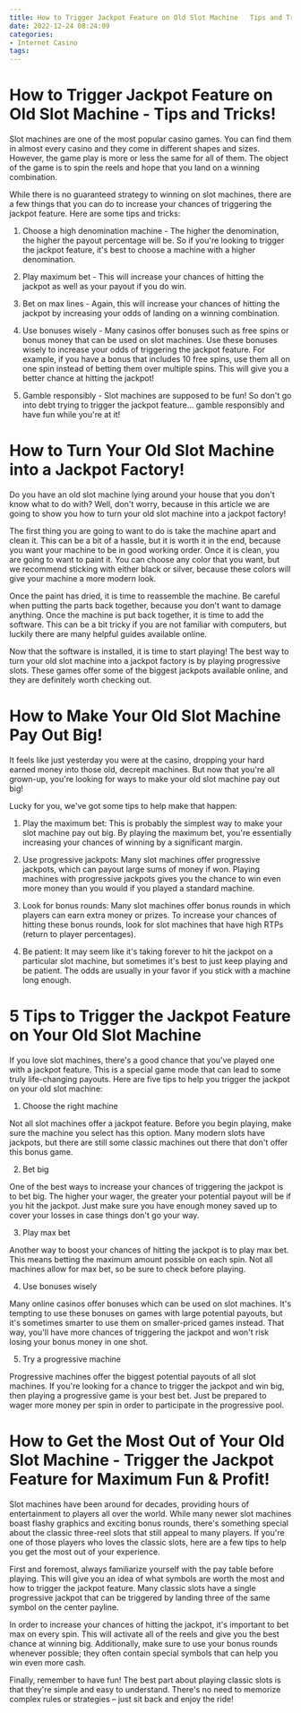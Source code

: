 ```yaml
---
title: How to Trigger Jackpot Feature on Old Slot Machine   Tips and Tricks!
date: 2022-12-24 08:24:09
categories:
- Internet Casino
tags:
---
```



#  How to Trigger Jackpot Feature on Old Slot Machine - Tips and Tricks!

Slot machines are one of the most popular casino games. You can find them in almost every casino and they come in different shapes and sizes. However, the game play is more or less the same for all of them. The object of the game is to spin the reels and hope that you land on a winning combination.

While there is no guaranteed strategy to winning on slot machines, there are a few things that you can do to increase your chances of triggering the jackpot feature. Here are some tips and tricks:

1. Choose a high denomination machine - The higher the denomination, the higher the payout percentage will be. So if you're looking to trigger the jackpot feature, it's best to choose a machine with a higher denomination.

2. Play maximum bet - This will increase your chances of hitting the jackpot as well as your payout if you do win.

3. Bet on max lines - Again, this will increase your chances of hitting the jackpot by increasing your odds of landing on a winning combination.

4. Use bonuses wisely - Many casinos offer bonuses such as free spins or bonus money that can be used on slot machines. Use these bonuses wisely to increase your odds of triggering the jackpot feature. For example, if you have a bonus that includes 10 free spins, use them all on one spin instead of betting them over multiple spins. This will give you a better chance at hitting the jackpot!

5. Gamble responsibly - Slot machines are supposed to be fun! So don't go into debt trying to trigger the jackpot feature... gamble responsibly and have fun while you're at it!

#  How to Turn Your Old Slot Machine into a Jackpot Factory! 

Do you have an old slot machine lying around your house that you don't know what to do with? Well, don't worry, because in this article we are going to show you how to turn your old slot machine into a jackpot factory!

The first thing you are going to want to do is take the machine apart and clean it. This can be a bit of a hassle, but it is worth it in the end, because you want your machine to be in good working order. Once it is clean, you are going to want to paint it. You can choose any color that you want, but we recommend sticking with either black or silver, because these colors will give your machine a more modern look.

Once the paint has dried, it is time to reassemble the machine. Be careful when putting the parts back together, because you don't want to damage anything. Once the machine is put back together, it is time to add the software. This can be a bit tricky if you are not familiar with computers, but luckily there are many helpful guides available online.

Now that the software is installed, it is time to start playing! The best way to turn your old slot machine into a jackpot factory is by playing progressive slots. These games offer some of the biggest jackpots available online, and they are definitely worth checking out.

#  How to Make Your Old Slot Machine Pay Out Big!

It feels like just yesterday you were at the casino, dropping your hard earned money into those old, decrepit machines. But now that you're all grown-up, you're looking for ways to make your old slot machine pay out big!

 Lucky for you, we've got some tips to help make that happen:

1. Play the maximum bet: This is probably the simplest way to make your slot machine pay out big. By playing the maximum bet, you're essentially increasing your chances of winning by a significant margin.

2. Use progressive jackpots: Many slot machines offer progressive jackpots, which can payout large sums of money if won. Playing machines with progressive jackpots gives you the chance to win even more money than you would if you played a standard machine.

3. Look for bonus rounds: Many slot machines offer bonus rounds in which players can earn extra money or prizes. To increase your chances of hitting these bonus rounds, look for slot machines that have high RTPs (return to player percentages).

4. Be patient: It may seem like it's taking forever to hit the jackpot on a particular slot machine, but sometimes it's best to just keep playing and be patient. The odds are usually in your favor if you stick with a machine long enough.

#  5 Tips to Trigger the Jackpot Feature on Your Old Slot Machine

If you love slot machines, there's a good chance that you've played one with a jackpot feature. This is a special game mode that can lead to some truly life-changing payouts. Here are five tips to help you trigger the jackpot on your old slot machine:

1. Choose the right machine

Not all slot machines offer a jackpot feature. Before you begin playing, make sure the machine you select has this option. Many modern slots have jackpots, but there are still some classic machines out there that don't offer this bonus game.

2. Bet big

One of the best ways to increase your chances of triggering the jackpot is to bet big. The higher your wager, the greater your potential payout will be if you hit the jackpot. Just make sure you have enough money saved up to cover your losses in case things don't go your way.

3. Play max bet

Another way to boost your chances of hitting the jackpot is to play max bet. This means betting the maximum amount possible on each spin. Not all machines allow for max bet, so be sure to check before playing.

4. Use bonuses wisely

Many online casinos offer bonuses which can be used on slot machines. It's tempting to use these bonuses on games with large potential payouts, but it's sometimes smarter to use them on smaller-priced games instead. That way, you'll have more chances of triggering the jackpot and won't risk losing your bonus money in one shot.

5. Try a progressive machine

Progressive machines offer the biggest potential payouts of all slot machines. If you're looking for a chance to trigger the jackpot and win big, then playing a progressive game is your best bet. Just be prepared to wager more money per spin in order to participate in the progressive pool.

#  How to Get the Most Out of Your Old Slot Machine - Trigger the Jackpot Feature for Maximum Fun & Profit!

Slot machines have been around for decades, providing hours of entertainment to players all over the world. While many newer slot machines boast flashy graphics and exciting bonus rounds, there's something special about the classic three-reel slots that still appeal to many players. If you're one of those players who loves the classic slots, here are a few tips to help you get the most out of your experience.

First and foremost, always familiarize yourself with the pay table before playing. This will give you an idea of what symbols are worth the most and how to trigger the jackpot feature. Many classic slots have a single progressive jackpot that can be triggered by landing three of the same symbol on the center payline.

In order to increase your chances of hitting the jackpot, it's important to bet max on every spin. This will activate all of the reels and give you the best chance at winning big. Additionally, make sure to use your bonus rounds whenever possible; they often contain special symbols that can help you win even more cash.

Finally, remember to have fun! The best part about playing classic slots is that they're simple and easy to understand. There's no need to memorize complex rules or strategies – just sit back and enjoy the ride!
